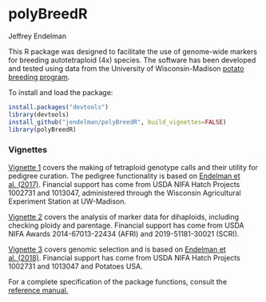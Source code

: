 polyBreedR
================
Jeffrey Endelman

This R package was designed to facilitate the use of genome-wide markers
for breeding autotetraploid (4x) species. The software has been
developed and tested using data from the University of Wisconsin-Madison
[potato breeding program](http://potatobreeding.cals.wisc.edu).

To install and load the package:

``` r
install.packages("devtools")
library(devtools)
install_github("jendelman/polyBreedR", build_vignettes=FALSE)
library(polyBreedR)
```

### Vignettes

[Vignette
1](https://jendelman.github.io/polyBreedR/polyBreedR_Vignette1.html)
covers the making of tetraploid genotype calls and their utility for
pedigree curation. The pedigree functionality is based on [Endelman et
al. (2017)](https://doi.org/10.1007/s12230-016-9556-y). Financial
support has come from USDA NIFA Hatch Projects 1002731 and 1013047,
administered through the Wisconsin Agricultural Experiment Station at
UW-Madison.

[Vignette
2](https://jendelman.github.io/polyBreedR/polyBreedR_Vignette2.html)
covers the analysis of marker data for dihaploids, including checking
ploidy and parentage. Financial support has come from USDA NIFA Awards
2014-67013-22434 (AFRI) and 2019-51181-30021 (SCRI).

[Vignette
3](https://jendelman.github.io/polyBreedR/polyBreedR_Vignette3.html)
covers genomic selection and is based on [Endelman et
al. (2018)](https://doi.org/10.1534/genetics.118.300685). Financial
support has come from USDA NIFA Hatch Projects 1002731 and 1013047 and
Potatoes USA.

For a complete specification of the package functions, consult the
[reference
manual.](https://jendelman.github.io/polyBreedR/polyBreedR_Manual.pdf)
